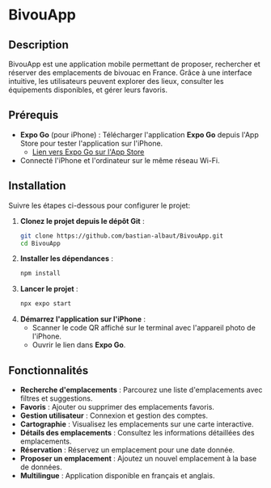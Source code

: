 # BivouApp

## Description

BivouApp est une application mobile permettant de proposer, rechercher et réserver des emplacements de bivouac en France. Grâce à une interface intuitive, les utilisateurs peuvent explorer des lieux, consulter les équipements disponibles, et gérer leurs favoris.

## Prérequis

- **Expo Go** (pour iPhone) : Télécharger l'application **Expo Go** depuis l'App Store pour tester l'application sur l'iPhone.
   - [Lien vers Expo Go sur l'App Store](https://apps.apple.com/us/app/expo-go/id982107779)
- Connecté l'iPhone et l'ordinateur sur le même réseau Wi-Fi.

## Installation

Suivre les étapes ci-dessous pour configurer le projet:

1. **Clonez le projet depuis le dépôt Git** :
   ```bash
   git clone https://github.com/bastian-albaut/BivouApp.git
   cd BivouApp
    ```
2. **Installer les dépendances** :
    ```bash
    npm install
    ```
3. **Lancer le projet** :
    ```bash
    npx expo start
    ```
4. **Démarrez l'application sur l'iPhone** :
   - Scanner le code QR affiché sur le terminal avec l'appareil photo de l'iPhone.
   - Ouvrir le lien dans **Expo Go**.

## Fonctionnalités
- **Recherche d'emplacements** : Parcourez une liste d'emplacements avec filtres et suggestions.
- **Favoris** : Ajouter ou supprimer des emplacements favoris.
- **Gestion utilisateur** : Connexion et gestion des comptes.
- **Cartographie** : Visualisez les emplacements sur une carte interactive.
- **Détails des emplacements** : Consultez les informations détaillées des emplacements.
- **Réservation** : Réservez un emplacement pour une date donnée.
- **Proposer un emplacement** : Ajoutez un nouvel emplacement à la base de données.
- **Multilingue** : Application disponible en français et anglais.